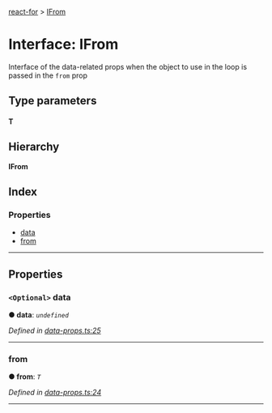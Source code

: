 [react-for](../README.md) > [IFrom](../interfaces/ifrom.md)

# Interface: IFrom

Interface of the data-related props when the object to use in the loop is passed in the `from` prop

## Type parameters
#### T 
## Hierarchy

**IFrom**

## Index

### Properties

* [data](ifrom.md#data)
* [from](ifrom.md#from)

---

## Properties

<a id="data"></a>

### `<Optional>` data

**● data**: *`undefined`*

*Defined in [data-props.ts:25](https://github.com/MJez29/react-for/blob/171c15c/src/data-props.ts#L25)*

___
<a id="from"></a>

###  from

**● from**: *`T`*

*Defined in [data-props.ts:24](https://github.com/MJez29/react-for/blob/171c15c/src/data-props.ts#L24)*

___

